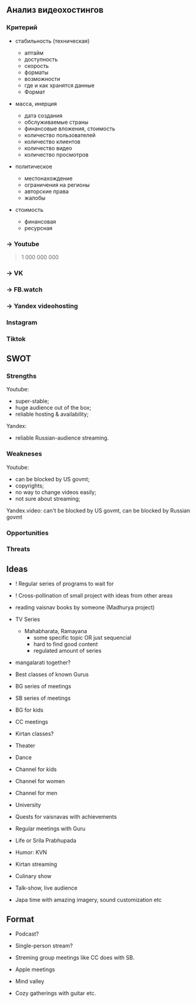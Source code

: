 ## Анализ видеохостингов


### Критерий

- стабильность (техническая)
  * аптайм
  * доступность
  * скорость
  * форматы
  * возможности
  * где и как хранятся данные
  * Формат

- масса, инерция
  * дата создания
  * обслуживаемые страны
  * финансовые вложения, стоимость
  * количество пользователей
  * количество клиентов
  * количество видео
  * количество просмотров

- политическое
  * местонахождение
  * ограничения на регионы
  * авторские права
  * жалобы

- стоимость
  * финансовая
  * ресурсная


### → Youtube
>1 000 000 000

### → VK

### → FB.watch

### → Yandex videohosting

### Instagram

### Tiktok


## SWOT

### Strengths

Youtube:
* super-stable;
* huge audience out of the box;
* reliable hosting & availability;

Yandex:
* reliable Russian-audience streaming.

### Weakneses

Youtube:
* can be blocked by US govmt;
* copyrights;
* no way to change videos easily;
* not sure about streaming;

Yandex.video: can't be blocked by US govmt, can be blocked by Russian govmt

### Opportunities

### Threats



## Ideas

* ! Regular series of programs to wait for

* ! Cross-pollination of small project with ideas from other areas

* reading vaisnav books by someone (Madhurya project)

* TV Series
  * Mahabharata, Ramayana
    * some specific topic OR just sequencial
    * hard to find good content
    * regulated amount of series

* mangalarati together?

* Best classes of known Gurus

* BG series of meetings
* SB series of meetings

* BG for kids
* CC meetings

* Kirtan classes?

* Theater
* Dance

* Channel for kids
* Channel for women
* Channel for men

* University

* Quests for vaisnavas with achievements
* Regular meetings with Guru

* Life or Srila Prabhupada

* Humor: KVN

* Kirtan streaming

* Culinary show

* Talk-show, live audience

* Japa time with amazing imagery, sound customization etc

## Format

* Podcast?

* Single-person stream?

* Streming group meetings like CC does with SB.

* Apple meetings

* Mind valley

* Cozy gatherings with guitar etc.
